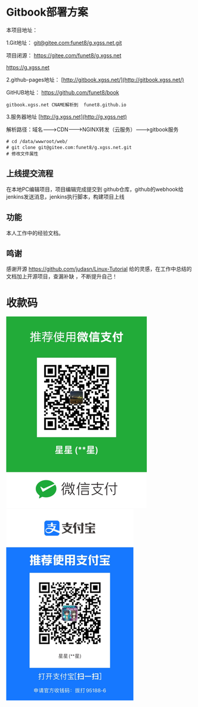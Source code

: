 # Gitbook部署方案

本项目地址：

1.Git地址： [git@gitee.com:funet8/g.xgss.net.git](git@gitee.com:funet8/g.xgss.net.git)

项目闭源：
https://gitee.com/funet8/g.xgss.net

https://g.xgss.net

2.github-pages地址： [http://gitbook.xgss.net/](http://gitbook.xgss.net/)

GitHUB地址： https://github.com/funet8/book

```
gitbook.xgss.net CNAME解析到  funet8.github.io
```

3.服务器地址 [http://g.xgss.net](http://g.xgss.net)

解析路径：域名--->CDN--->NGINX转发（云服务）--->gitbook服务

```
# cd /data/wwwroot/web/
# git clone git@gitee.com:funet8/g.xgss.net.git
# 修改文件属性
```

## 上线提交流程

在本地PC编辑项目，项目编辑完成提交到 github仓库，github的webhook给jenkins发送消息，jenkins执行脚本，构建项目上线

## 功能

本人工作中的经验文档。

## 鸣谢

感谢开源 https://github.com/judasn/Linux-Tutorial 给的灵感，在工作中总结的文档加上开源项目，查漏补缺 ，不断提升自己！

# 收款码

<img src="images/wechat_donate.jpg" alt="微信" style="zoom:50%;" />

<img src="images/alipay_donate.jpg" alt="支付宝" style="zoom:50%;" />